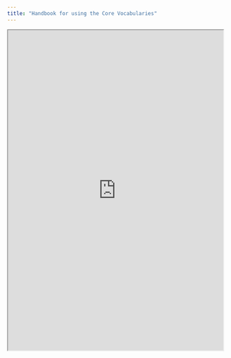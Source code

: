 ```yaml
---
title: "Handbook for using the Core Vocabularies"
---
```




<iframe height="750" width="100%" src="https://ewelton.github.io/ktest/wiki.html#Handbook%20for%20using%20the%20Core%20Vocabularies"></iframe>
